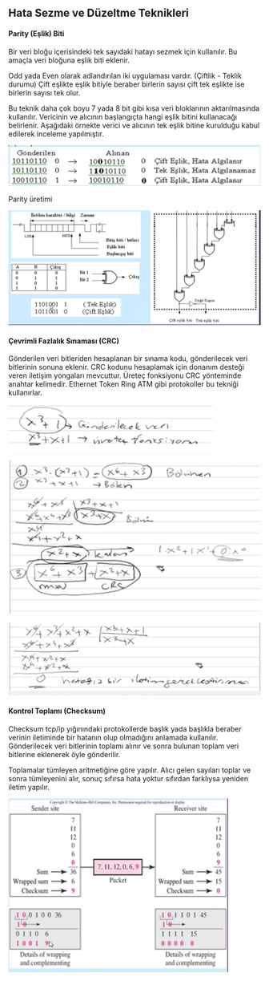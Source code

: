Hata Sezme ve Düzeltme Teknikleri
-----

#### Parity (Eşlik) Biti
Bir veri bloğu içerisindeki tek sayıdaki hatayı sezmek için kullanılır. Bu amaçla veri bloğuna eşlik biti eklenir. 

Odd yada Even olarak adlandırılan iki uygulaması vardır. (Çiftlik - Teklik durumu) Çift eşlikte eşlik bitiyle beraber birlerin sayısı çift tek eşlikte ise birlerin sayısı tek olur.

Bu teknik daha çok boyu 7 yada 8 bit gibi kısa veri bloklarının aktarılmasında kullanılır. Vericinin ve alıcının başlangıçta hangi eşlik bitini kullanacağı belirlenir. Aşağıdaki örnekte verici ve alıcının tek eşlik bitine kurulduğu kabul edilerek inceleme yapılmıştır. 

![](parity.png)

Parity üretimi

![](parityuretimi.png)

#### Çevrimli Fazlalık Sınaması (CRC)
Gönderilen veri bitleriden hesaplanan bir sınama kodu, gönderilecek veri bitlerinin sonuna eklenir. CRC kodunu hesaplamak için donanım desteği veren iletişim yongaları mevcuttur. Üreteç fonksiyonu CRC yönteminde anahtar kelimedir. Ethernet Token Ring ATM gibi protokoller bu tekniği kullanırlar. 

![](crc1.png)

![](crc2.png)

![](crc3.png)

#### Kontrol Toplamı (Checksum)

Checksum tcp/ip yığınındaki protokollerde başlık yada başlıkla beraber verinin iletiminde bir hatanın olup olmadığını anlamada kullanılır. Gönderilecek veri bitlerinin toplamı alınır ve sonra bulunan toplam veri bitlerine eklenerek öyle gönderilir.

Toplamalar tümleyen aritmetiğine göre yapılır. Alıcı gelen sayıları toplar ve sonra tümleyenini alır, sonuç sıfırsa hata yoktur sıfırdan farklıysa yeniden iletim yapılır.

![](checksum.png)

